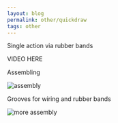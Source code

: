 ```yaml
---
layout: blog
permalink: other/quickdraw
tags: other
---
```


Single action via rubber bands

VIDEO HERE

Assembling

![assembly](https://farm4.staticflickr.com/3697/10095231334_95ccd2f66d_k.jpg)

Grooves for wiring and rubber bands 

![more assembly](https://farm8.staticflickr.com/7442/10095325343_55424fdc1b_k.jpg)


